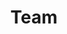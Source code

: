 ---
title: 'Team'
menu:
  main:
    weight: 3
  footer_primary:
    weight: 3
summary_type: "summary-bio"
header_transparent: false
hero:
  background: ""
  blend_mode: "normal"
  theme: "base"
---